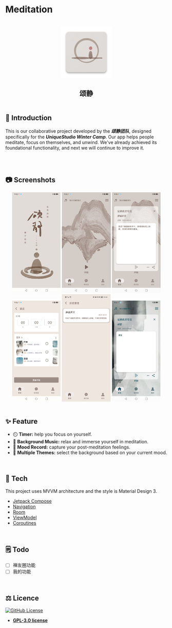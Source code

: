 # Meditation

<br>

<div align="center">
  <a href="https://github.com/suisbuds/Meditation">
    <img src="Images/app_icon.png" alt="Logo" width="160" height="160">
  </a>
  <h2 align="center">颂静
    <div align="start">
      <br>
      <br>
      👋 Introduction
    </div>
  </h2>
</div>

This is our collaborative project developed by the ***颂静团队***, designed specifically for the ***UniqueStudio Winter Camp***. Our app helps people meditate, focus on themselves, and unwind. We've already achieved its foundational functionality, and next we will continue to improve it.

<br>

<br>

## 📷 Screenshots
<div align="center">
<div>
<img src="Images/Screenshot_20240301_210218_com.example.meditation.jpg" alt="Photo" width="30%">
<img src="Images/Screenshot_20240301_210227_com.example.meditation.jpg" alt="Photo" width="30%">
<img src="Images/Screenshot_20240301_210542_com.example.meditation.jpg" alt="Photo" width="30%">
<img src="Images/Screenshot_20240301_210627_com.example.meditation.jpg" alt="Photo" width="30%">
<img src="Images/Screenshot_20240301_210916_com.example.meditation.jpg" alt="Photo" width="30%">
<img src="Images/Screenshot_20240301_210725_com.example.meditation.jpg" alt="Photo" width="30%">
</div>
</div>

<br>



## ✨ Feature
* ⏲️ **Timer:** help you focus on yourself.
* 🎵 **Background Music:** relax and immerse yourself in meditation.
* 📝 **Mood Record:** capture your post-meditation feelings. 
* 🌈 **Multiple Themes:** select the background based on your current mood.


<br>
  

## 🚀 Tech
This project uses MVVM architecture and the style is Material Design 3.
* [Jetpack Compose](https://developer.android.com/jetpack/compose)
* [Navigation](https://developer.android.com/jetpack/compose/navigation)
* [Room](https://developer.android.com/training/data-storage/room)
* [ViewModel](https://developer.android.com/topic/libraries/architecture/viewmodel)
* [Coroutines](https://developer.android.com/kotlin/coroutines)


<br>

## 🗒️ Todo
- [ ] 禅友圈功能
- [ ] 我的功能

<br>

## ⚖️ Licence 
[![GitHub License](https://img.shields.io/github/license/suisbuds/Meditation?style=for-the-badge&logo=gpl)](https://www.gnu.org/licenses/gpl-3.0.en.html#license-text)
- **[GPL-3.0 license](LICENSE)**


<br>

